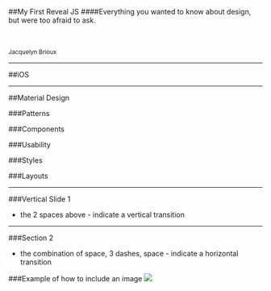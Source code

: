 ##My First Reveal JS
####Everything you wanted to know about design, but were too afraid to ask.
<p><br/><br/><small>Jacquelyn Brioux</a></small></p>

---

##iOS

---

##Material Design


###Patterns


###Components


###Usability


###Styles


###Layouts

---

###Vertical Slide 1
- the 2 spaces above - indicate a vertical transition

---

###Section 2
- the combination of space, 3 dashes, space - indicate a horizontal transition


###Example of how to include an image
![](images/presentIcon.png)
